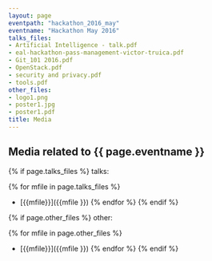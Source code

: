 ```yaml
---
layout: page
eventpath: "hackathon_2016_may"
eventname: "Hackathon May 2016"
talks_files:
- Artificial Intelligence - talk.pdf
- eal-hackathon-pass-management-victor-truica.pdf
- Git_101 2016.pdf
- OpenStack.pdf
- security and privacy.pdf
- tools.pdf
other_files:
- logo1.png
- poster1.jpg
- poster1.pdf
title: Media
---
```


Media related to {{ page.eventname }}
-----------------------

{% if page.talks_files %}
talks:

{% for mfile in page.talks_files %}
* [{{mfile}}]({{mfile }})
{% endfor %}
{% endif %}


{% if page.other_files %}
other:

{% for mfile in page.other_files %}
* [{{mfile}}]({{mfile }})
{% endfor %}
{% endif %}


